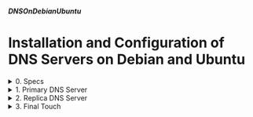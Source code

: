 ##### DNSOnDebianUbuntu 
# Installation and Configuration of DNS Servers on Debian and Ubuntu 

<details markdown='1'>
<summary>
0. Specs
</summary>
---
There will be 2 DNS Servers, 1 Primary (Master) and 1 Replica (Slave). 

For every domain on the internet, at least 2 DNS Servers are needed. So if you want to run your own DNS Server, you need at least 2 servers.

If you need DNS Servers for your internal network, it might be a good idea to install a spare one.

I, myself prefer using www.cloudfare.com for DNS services of my domain. But you may prefer running on your servers.

My Specs: (Change the values to your ones)

- Both DNS Servers can be Debian 12/11 or Ubuntu 22.04/20.04 Server
- Domain Name: 386387.xyz (Change it to your domain name)
- Primary DNS Server: ns1.386387.xyz   192.168.1.221
- Replica DNS Server: ns2.386387.xyz   192.168.1.222
- Some sample servers to add as DNS records:
   - filesrv.386387.xyz: 192.168.1.171
   - mail.386387.xyz: 192.168.1.172
   - mailsrv as a canonical name for mail
   - mail as a mail server for the domain
- Google DNS server 8.8.8.8 is used as forwarder DNSs

I tested the tutorial with Debian 11, Debian 12, Ubuntu 20.04 and Ubuntu 22.04 pairs.

Sources:  
[www.linuxtechi.com](https://www.linuxtechi.com/install-configure-bind-9-dns-server-ubuntu-debian/)  
[Mastering Ubuntu Server](https://www.packtpub.com/networking-and-servers/mastering-ubuntu-server-second-edition)  
[https://bind9.readthedocs.io](https://bind9.readthedocs.io)

<br>
</details>

<details markdown='1'>
<summary>
1. Primary DNS Server
</summary>
---
### 1.1. Install bind9 (DNS Server)
```
sudo apt update
sudo apt -y install bind9
```

### 1.2. Edit main config file
```
sudo nano /etc/bind/named.conf.options
```

Change as below

```
options {
   # Cache Directory
   directory "/var/cache/bind";
   # Allow replica to transfer zone files
   allow-transfer { localhost; 192.168.1.222; };
   # Allow queries from any hosts
   allow-query { any; };
   # Use Google DNS as forwarder
   forwarders { 8.8.8.8; };
   # Automatic DNS Security validation
   dnssec-validation auto;
   # Listen on IP4 from all interfaces
   listen-on { any; };
   # Allow recursions
   recursion yes;
};
```

### 1.3. Add a Forward and a Reverse Zone.
```
sudo nano /etc/bind/named.conf.local
```

Fill as below

```
# Forward zone
zone "386387.xyz" IN {
   type master;
   file "/etc/bind/forward.386387.xyz";
};
# Reverse zone
zone "1.168.192.in-addr.arpa" IN {
   type master;
   file "/etc/bind/reverse.386387.xyz";
};
```

### 1.4. Fill the Forward File We Just Defined
```
sudo nano /etc/bind/forward.386387.xyz
```

Fill as below:

```
$TTL 1D
@ IN SOA ns1.386387.xyz hostmaster.386387.xyz (
   2022060501 ; serial
   8H ; Refresh
   4H ; Retry
   4W ; Expire
   1D ; Minimum TTL
)
; Name Server of the domain
@               IN NS     ns1.
; Mail server of the domain
@               IN MX 10  mail.386387.xyz.
; A Records for Hosts
ns1             IN A      192.168.1.221
ns2             IN A      192.168.1.222
filesrv         IN A      192.168.1.171
mail            IN A      192.168.1.172
# CNAME Record
mailsrv         IN CNAME  mail.386387.xyz.
```

### 1.5. Fill the Reverse File We Just Defined
```
sudo nano /etc/bind/reverse.386387.xyz
```

Fill as below

```
$TTL 1D
@    IN   SOA    386387.xyz hostmaster.386387.xyz (
   2022060501 ; Serial
   8H ; Refresh
   4H ; Retry
   4W ; Expire
   1D ; Minimum TTL
)
;Your Name Server Info
@    IN    NS     ns1.386387.xyz.
ns1  IN    A      192.168.1.221
;Reverse Lookup for Your DNS Server
224  IN    PTR    ns1.386387.xyz.
;PTR Records IP address to HostName
225  IN    PTR    ns2.386387.xyz.
171  IN    PTR    filesrv.386387.xyz.
172  IN    PTR    mail.386387.xyz.
```

### 1.6. Check Configuration Files
```
sudo named-checkconf /etc/bind/named.conf.options
sudo named-checkconf /etc/bind/named.conf.local
sudo named-checkzone 386387.xyz /etc/bind/forward.386387.xyz
sudo named-checkzone 386387.xyz /etc/bind/reverse.386387.xyz
```

<br>
</details>

<details markdown='1'>
<summary>
2. Replica DNS Server
</summary>
---
### 2.1. Install bind9 (DNS Server)
```
sudo apt update
sudo apt -y install bind9
```

### 2.2. Edit Main Config File
```
sudo nano /etc/bind/named.conf.options
```

Change as below

```
options {
   # Cache Directory
   directory "/var/cache/bind";
   # Allow queries from any hosts
   allow-query { any; };
   # Use Google DNS as forwarder
   forwarders { 8.8.8.8; };
   # Automatic DNS Security validation
   dnssec-validation auto;
   # Listen on IP4 from all interfaces
   listen-on { any; };
   # Allow recursions
   recursion yes;
};
```

### 2.3. Add the Local Zones
These zones will be replicated from the Primary DNS

```
sudo nano /etc/bind/named.conf.local
```

Fill as below

```
zone "386387.xyz" IN {
   type slave;
   masters { 192.168.1.221; };
   file "/var/lib/bind/forward.386387.xyz";
};
zone "1.168.192.in-addr.arpa" IN {
   type slave;
   masters { 192.168.1.221; };
   file "/var/lib/bind/reverse.386387.xyz";
};
```

This time local zone file is placed at /var/lib and it will be populated automatically

### 2.4. Check Configuration Files
```
sudo named-checkconf /etc/bind/named.conf.options
sudo named-checkconf /etc/bind/named.conf.local
```

<br>
</details>

<details markdown='1'>
<summary>
3. Final Touch
</summary>
---
### 3.1. Restart DNS on both primary and replica
```
sudo systemctl restart bind9
```

Your name servers must be working now. You can query them from any host  in the network with dig command:

```
dig @192.168.1.221 mail.386387.xyz
```

### 3.2. Notes
**Remember**

When you change the zone file on your primary server, remember to increase the number given before serial. 

You can change DNS server settings of your computers (including the DNS Servers) to the new DNS servers.

</details>

